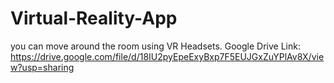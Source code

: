 # Virtual-Reality-App
you can move around the room using VR Headsets.
Google Drive Link:
https://drive.google.com/file/d/18IU2pyEpeExyBxp7F5EUJGxZuYPlAv8X/view?usp=sharing
